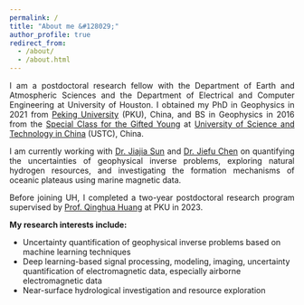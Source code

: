```yaml
---
permalink: /
title: "About me &#128029;"
author_profile: true
redirect_from: 
  - /about/
  - /about.html
---
```


<p align = "justify"> 
I am a postdoctoral research fellow with the Department of Earth and Atmospheric Sciences and the Department of Electrical and Computer Engineering at University of Houston. I obtained my PhD in Geophysics in 2021 from <a href="https://english.pku.edu.cn" target="_blank" rel="noopener noreferrer">Peking University</a> (PKU), China, and BS in Geophysics in 2016 from the <a href="[https://en.wikipedia.org/wiki/Special_Class_for_the_Gifted_Young]" target="_blank" rel="noopener noreferrer">Special Class for the Gifted Young</a> at <a href="https://en.ustc.edu.cn/" target="_blank" rel="noopener noreferrer">University of Science and Technology in China</a> (USTC), China.
</p> 
<p align = "justify"> 
I am currently working with <a href="https://sites.google.com/view/jiajiasun" target="_blank" rel="noopener noreferrer">Dr. Jiajia Sun</a> and <a href="http://www2.egr.uh.edu/~jchen82" target="_blank" rel="noopener noreferrer">Dr. Jiefu Chen</a> on quantifying the uncertainties of geophysical inverse problems, exploring natural hydrogen resources, and investigating the formation mechanisms of oceanic plateaus using marine magnetic data.
</p>
<p align = "justify"> 
Before joining UH, I completed a two-year postdoctoral research program supervised by <a href="https://scholar.google.com/citations?user=mvImZ_oAAAAJ&hl=en&oi=ao" target="_blank" rel="noopener noreferrer">Prof. Qinghua Huang</a> at PKU in 2023.
</p>
<p align = "justify"> 
<strong>My research interests include:</strong>
</p>
  
<ul>
<li>Uncertainty quantification of geophysical inverse problems based on machine learning techniques</li>
<li>Deep learning-based signal processing, modeling, imaging, uncertainty quantification of electromagnetic data, especially airborne electromagnetic data</li>
<li>Near-surface hydrological investigation and resource exploration</li>
</ul>


